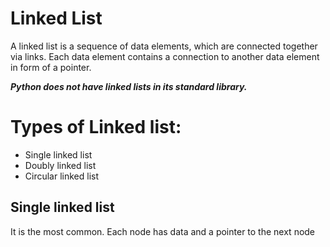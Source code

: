 # Linked List

A linked list is a sequence of data elements, which are connected together via links. Each data element contains a connection to another data element in form of a pointer.
           
***Python does not have linked lists in its standard library.***
            

# Types of Linked list:
- Single linked list
- Doubly linked list
- Circular linked list
       

## Single linked list

It is the most common. Each node has data and a pointer to the next node
           
       
